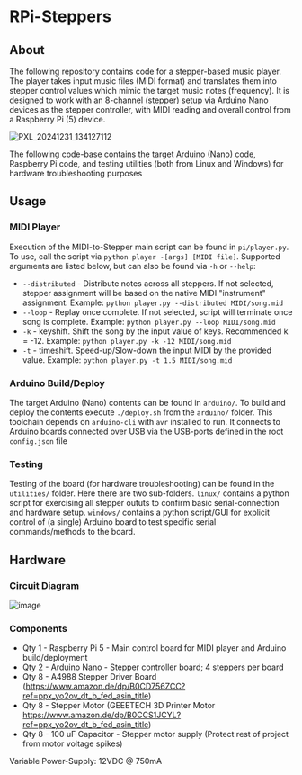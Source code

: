 # RPi-Steppers

## About
The following repository contains code for a stepper-based music player. The player takes input music files (MIDI format) and translates them into stepper control values which mimic the target music notes (frequency). It is designed to work with an 8-channel (stepper) setup via Arduino Nano devices as the stepper controller, with MIDI reading and overall control from a Raspberry Pi (5) device.

![PXL_20241231_134127112](https://github.com/user-attachments/assets/0863266c-4b3e-4b67-b3c8-698e7af5bd5e)


The following code-base contains the target Arduino (Nano) code, Raspberry Pi code, and testing utilities (both from Linux and Windows) for hardware troubleshooting purposes

## Usage
### MIDI Player
Execution of the MIDI-to-Stepper main script can be found in `pi/player.py`. To use, call the script via `python player -[args] [MIDI file]`. Supported arguments are listed below, but can also be found via `-h` or `--help`:
* `--distributed` - Distribute notes across all steppers. If not selected, stepper assignment will be based on the native MIDI "instrument" assignment. Example: `python player.py --distributed MIDI/song.mid`
* `--loop` - Replay once complete. If not selected, script will terminate once song is complete. Example: `python player.py --loop MIDI/song.mid`
* `-k` - keyshift. Shift the song by the input value of keys. Recommended k = -12. Example: `python player.py -k -12 MIDI/song.mid`
* `-t` - timeshift. Speed-up/Slow-down the input MIDI by the provided value. Example: `python player.py -t 1.5 MIDI/song.mid`

### Arduino Build/Deploy
The target Arduino (Nano) contents can be found in `arduino/`. To build and deploy the contents execute `./deploy.sh` from the `arduino/` folder. This toolchain depends on `arduino-cli` with `avr` installed to run. It connects to Arduino boards connected over USB via the USB-ports defined in the root `config.json` file

### Testing
Testing of the board (for hardware troubleshooting) can be found in the `utilities/` folder. Here there are two sub-folders. `linux/` contains a python script for exercising all stepper oututs to confirm basic serial-connection and hardware setup. `windows/` contains a python script/GUI for explicit control of (a single) Arduino board to test specific serial commands/methods to the board.

## Hardware

### Circuit Diagram
![image](https://github.com/user-attachments/assets/7db0d3f4-e941-40dd-85a3-b9aaf09fa1be)


### Components
* Qty 1 - Raspberry Pi 5 - Main control board for MIDI player and Arduino build/deployment
* Qty 2 - Arduino Nano - Stepper controller board; 4 steppers per board
* Qty 8 - A4988 Stepper Driver Board (https://www.amazon.de/dp/B0CD756ZCC?ref=ppx_yo2ov_dt_b_fed_asin_title)
* Qty 8 - Stepper Motor (GEEETECH 3D Printer Motor https://www.amazon.de/dp/B0CCS1JCYL?ref=ppx_yo2ov_dt_b_fed_asin_title)
* Qty 8 - 100 uF Capacitor - Stepper motor supply (Protect rest of project from motor voltage spikes)

Variable Power-Supply: 12VDC @ 750mA

